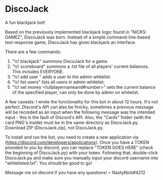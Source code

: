 # DiscoJack
A fun blackjack bot!

Based on the previously implemented blackjack logic found in "NICKS-GAMEZ", DiscoJack was born. Instead of a simple command-line-based text-response game, DiscoJack has given blackjack an interface. 

There are a few commands:
1. "!c! blackjack" summons DiscoJack for a game. 
2. "!c! scoreboard" summons a .txt file of all players' current balances. This includes EVERYONE.
3. "!c! add user <user>" adds a user to the admin whitelist. 
4. "!c! list users" lists all users in admin whitelist.
5. "!c! set money <fullplayernameand#number>" sets the current balance of the specified player, can only be done by admin on whitelist. 
  
A few caveats: I wrote the functionality for this bot in about 12 hours. It's not perfect. Discord's API can also be finicky, sometimes a previous message will be recorded as an input when the following message was the intended input - this is the fault of Discord's API. Also, the "Cards" folder (with the card PNG's inside) must be in the same directory as DiscoJack.py. Download ZIP (DiscoJack.zip), not DiscoJack.py.

To install and run the bot, you need to create a new application via (https://discord.com/developers/applications). Once you have a TOKEN provided to you by discord, you can replace "TOKEN GOES HERE" (check the beginning of DiscoJack.py) with your token. Following that, double-click DiscoJack.py and make sure you manually input your discord username into "whitelisted.txt". You should be good to go!

Message me on discord if you have any questions! ~ NastyNick#4212

